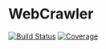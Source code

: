 # WebCrawler

[![Build Status](https://github.com/yujsuh/WebCrawler.jl/actions/workflows/CI.yml/badge.svg?branch=main)](https://github.com/yujsuh/WebCrawler.jl/actions/workflows/CI.yml?query=branch%3Amain)
[![Coverage](https://codecov.io/gh/yujsuh/WebCrawler.jl/branch/main/graph/badge.svg)](https://codecov.io/gh/yujsuh/WebCrawler.jl)
